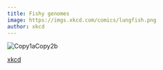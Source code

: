 ```yaml
---
title: Fishy genomes
image: https://imgs.xkcd.com/comics/lungfish.png
author: xkcd
---
```

![Copy1aCopy2b](https://imgs.xkcd.com/comics/lungfish.png)

<!-- excerpt start -->
[xkcd](https://xkcd.com/3064/)
<!-- excerpt end -->
